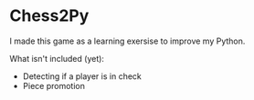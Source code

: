 Chess2Py
========
I made this game as a learning exersise to improve my Python.

What isn't included (yet):
- Detecting if a player is in check
- Piece promotion
